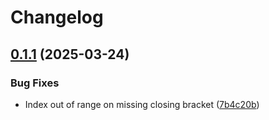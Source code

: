 # Changelog

## [0.1.1](https://github.com/cycneuramus/nimpsort/compare/v0.1.0...v0.1.1) (2025-03-24)


### Bug Fixes

* Index out of range on missing closing bracket ([7b4c20b](https://github.com/cycneuramus/nimpsort/commit/7b4c20b66b4bd384a118656c96781df87ed0c3a5))
